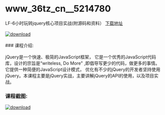# www_36tz_cn__5214780
LF-6小时玩转jquery核心项目实战(附源码和资料）
[下载地址](http://www.36tz.cn/article/5214780 "下载地址")
<br/></br>[![download](http://36tz.cn/muke_img/2020_08_1-22-300x191.png "下载地址")](http://www.36tz.cn/article/5214780 "下载地址")
<br/></br>### 课程介绍:<br/></br>jQuery是一个快速、极简的JavaScript框架， 它是一个优秀的JavaScript代码库，设计的宗旨是“writeless, Do More" ,即倡导写更少的代码，做更多的事情。它提供一种简便的JavaScript设计模式， 优化有不少的jQuery的开发者坚持使用jQuery。本课程主要是jQuery实战，主要讲解jQuery的API的使用，以及项目实战。

### 课程截图:
[![download](http://36tz.cn/muke_img/2020_08_2-22.png "下载地址")](http://www.36tz.cn/article/5214780 "下载地址")
